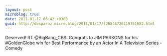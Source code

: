 ```yaml
---
layout: post
microblog: true
date: 2011-01-17 06:42 +0300
guid: http://desparoz.micro.blog/2011/01/17/t26846726119751682.html
---
```

Deserved! RT @BigBang_CBS: Congrats to JIM PARSONS for his #GoldenGlobe win for Best Performance by an Actor In A Television Series - Comedy
